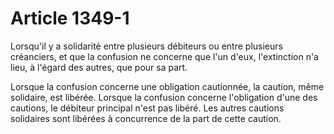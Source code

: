 # Article 1349-1

Lorsqu'il y a solidarité entre plusieurs débiteurs ou entre plusieurs créanciers, et que la confusion ne concerne que l'un d'eux, l'extinction n'a lieu, à l'égard des autres, que pour sa part.

Lorsque la confusion concerne une obligation cautionnée, la caution, même solidaire, est libérée. Lorsque la confusion concerne l'obligation d'une des cautions, le débiteur principal n'est pas libéré. Les autres cautions solidaires sont libérées à concurrence de la part de cette caution.
